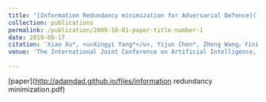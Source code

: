 ```yaml
---
title: "[Information Redundancy minimization for Adversarial Defence]()"
collection: publications
permalink: /publication/2009-10-01-paper-title-number-1
date: 2019-08-17
citation: 'Xiao Xu*, <u>Xingyi Yang*</u>, Yijun Chen*, Zheng Wang，Yining Hu and Lizhe Xie<br> * Equally contributed'
venue: 'The International Joint Conference on Artificial Intelligence, Artificial Intelligence & Business Security (IJCAI Workshop)'

---
```

[paper](http://adamdad.github.io/files/information redundancy minimization.pdf)

